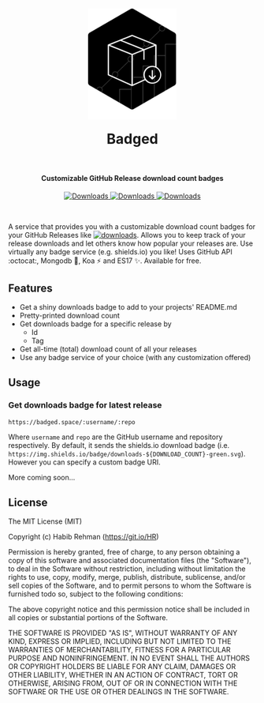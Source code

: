 <h1 align="center">
  <br>
  <a href="https://github.com/HR/Badged"><img src="https://raw.githubusercontent.com/HR/badged/master/public/badged_logo.png" alt="Badged" width="180" style= "margin-bottom: 1rem"></a>
  <br>
  Badged
  <br>
  <br>
</h1>


<h4 align="center">Customizable GitHub Release download count badges</h4>

<p align="center">
  <a href="https://github.com/HR/Crypter">
    <img src="https://badged.space/HR/Crypter?badge=https://img.shields.io/badge/Crypter%20downloads-%s-orange.svg"
      alt="Downloads">
  </a>
  <a href="https://github.com/atom/atom">  
    <img src="https://badged.space/atom/atom?badge=https://img.shields.io/badge/Atom%20downloads-%s-green.svg"
      alt="Downloads">
  </a>
  <a href="https://github.com/electron/electron">  
    <img src="https://badged.space/electron/electron?badge=https://img.shields.io/badge/Electron%20downloads-%s-blue.svg"
      alt="Downloads">
  </a>
</p>
<br>


A service that provides you with a customizable download count badges for your
GitHub Releases like
[![downloads](https://badged.space/HR/Crypter?badge=https://img.shields.io/badge/downloads-%s-orange.svg)](https://github.com/HR/Crypter).
Allows you to keep track of your release downloads and let others know how
popular your releases are. Use virtually any badge service (e.g. shields.io) you
like! Uses GitHub API :octocat:, Mongodb 🌱, Koa ⚡ and ES17 ✨. Available for
free.

## Features
- Get a shiny downloads badge to add to your projects' README.md
- Pretty-printed download count
- Get downloads badge for a specific release by
  - Id
  - Tag
- Get all-time (total) download count of all your releases
- Use any badge service of your choice (with any customization offered)

## Usage
### Get downloads badge for latest release
```
https://badged.space/:username/:repo
```
Where `username` and `repo` are the GitHub username and repository respectively.
By default, it sends the shields.io download badge (i.e.
`https://img.shields.io/badge/downloads-${DOWNLOAD_COUNT}-green.svg`). However
you can specify a custom badge URI.

More coming soon...

## License
The MIT License (MIT)

Copyright (c) Habib Rehman (https://git.io/HR)

Permission is hereby granted, free of charge, to any person obtaining a copy
of this software and associated documentation files (the "Software"), to deal
in the Software without restriction, including without limitation the rights
to use, copy, modify, merge, publish, distribute, sublicense, and/or sell
copies of the Software, and to permit persons to whom the Software is
furnished todo so, subject to the following conditions:

The above copyright notice and this permission notice shall be included in
all copies or substantial portions of the Software.

THE SOFTWARE IS PROVIDED "AS IS", WITHOUT WARRANTY OF ANY KIND, EXPRESS OR
IMPLIED, INCLUDING BUT NOT LIMITED TO THE WARRANTIES OF MERCHANTABILITY,
FITNESS FOR A PARTICULAR PURPOSE AND NONINFRINGEMENT. IN NO EVENT SHALL THE
AUTHORS OR COPYRIGHT HOLDERS BE LIABLE FOR ANY CLAIM, DAMAGES OR OTHER
LIABILITY, WHETHER IN AN ACTION OF CONTRACT, TORT OR OTHERWISE, ARISING FROM,
OUT OF OR IN CONNECTION WITH THE SOFTWARE OR THE USE OR OTHER DEALINGS IN
THE SOFTWARE.
